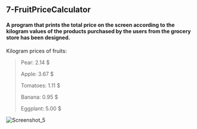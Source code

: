 ## 7-FruitPriceCalculator


#### A program that prints the total price on the screen according to the kilogram values of the products purchased by the users from the grocery store has been designed.

Kilogram prices of fruits: 

>  Pear:     2.14 $
>  
>  Apple:    3.67 $
>  
>  Tomatoes: 1.11 $
>  
>  Banana:   0.95 $
>  
>  Eggplant: 5.00 $
>


![Screenshot_5](https://user-images.githubusercontent.com/57245919/129779973-aefe35ce-fdb8-4e18-8718-308216bb3ff1.png)

